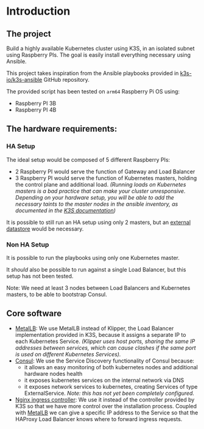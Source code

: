 # Introduction

## The project

Build a highly available Kubernetes cluster using K3S, in an isolated subnet using Raspberry PIs.
The goal is easily install everything necessary using Ansible.

This project takes inspiration from the Ansible playbooks provided in [k3s-io/k3s-ansible](https://github.com/k3s-io/k3s-ansible)
GitHub repository.

The provided script has been tested on `arm64` Raspberry Pi OS using:

- Raspberry PI 3B
- Raspberry PI 4B

## The hardware requirements:

### HA Setup

The ideal setup would be composed of 5 different Raspberry PIs:

- 2 Raspberry PI would serve the function of Gateway and Load Balancer
- 3 Raspberry PI would serve the function of Kubernetes masters, holding the control plane and additional load. _(Running
loads on Kubernetes masters is a bad practice that can make your cluster unresponsive. Depending on your hardware setup,
you will be able to add the necessary taints to the master nodes in the ansible inventory, as documented in the
[K3S documentation](https://rancher.com/docs/k3s/latest/en/advanced/#node-labels-and-taints))_

It is possible to still run an HA setup using only 2 masters, but an [external datastore](https://rancher.com/docs/k3s/latest/en/installation/datastore)
would be necessary.

### Non HA Setup

It is possible to run the playbooks using only one Kubernetes master.

It _should_ also be possible to run against a single Load Balancer, but this setup has not been tested.

Note: We need at least 3 nodes between Load Balancers and Kubernetes masters, to be able to bootstrap Consul.

## Core software

* [MetalLB](https://metallb.universe.tf/): We use MetalLB instead of Klipper, the Load Balancer implementation provided
in K3S, because it assigns a separate IP to each Kubernetes Service. _(Klipper uses host ports, sharing the same IP
addresses between services, which can cause clashes if the same port is used on different Kubernetes Services)._
* [Consul](https://www.consul.io/): We use the Service Discovery functionality of Consul because:
    * it allows an easy monitoring of both kubernetes nodes and additional hardware nodes health
    * it exposes kubernetes services on the internal network via DNS
    * it exposes network services to kubernetes, creating Services of type ExternalService. _Note: this has not
yet been completely configured._
* [Nginx ingress controller](https://kubernetes.github.io/ingress-nginx/): We use it instead of the controller provided
by K3S so that we have more control over the installation process. Coupled with [MetalLB](https://metallb.universe.tf/)
we can give a specific IP address to the Service so that the HAProxy Load Balancer knows where to forward ingress requests.
